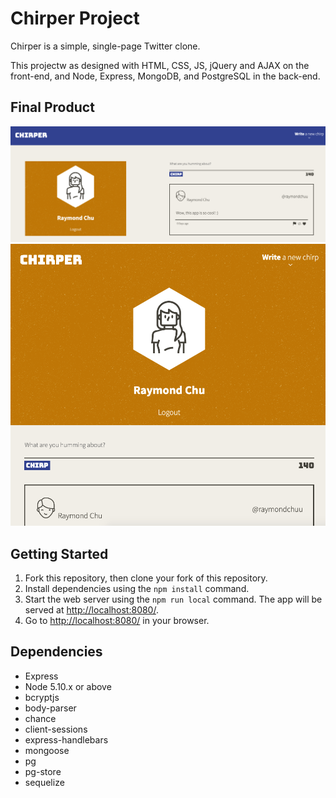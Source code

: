 # Chirper Project

Chirper is a simple, single-page Twitter clone.

This projectw as designed with HTML, CSS, JS, jQuery and AJAX on the front-end, and Node, Express, MongoDB, and PostgreSQL in the back-end.

## Final Product
![alt text](https://github.com/raymondchuu/chirper/blob/master/public/images/Chirper%20desktop.png?raw=true)
![alt text](https://github.com/raymondchuu/chirper/blob/master/public/images/Chirper%20mobile.png?raw=true)

## Getting Started

1. Fork this repository, then clone your fork of this repository.
2. Install dependencies using the `npm install` command.
3. Start the web server using the `npm run local` command. The app will be served at <http://localhost:8080/>.
4. Go to <http://localhost:8080/> in your browser.

## Dependencies

- Express
- Node 5.10.x or above
- bcryptjs
- body-parser
- chance
- client-sessions
- express-handlebars
- mongoose
- pg
- pg-store
- sequelize

